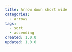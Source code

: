 ```yaml
---
title: Arrow down short wide
categories:
  - arrows
tags:
  - sort
  - ascending
created: 1.0.0
updated: 1.0.0
---
```

